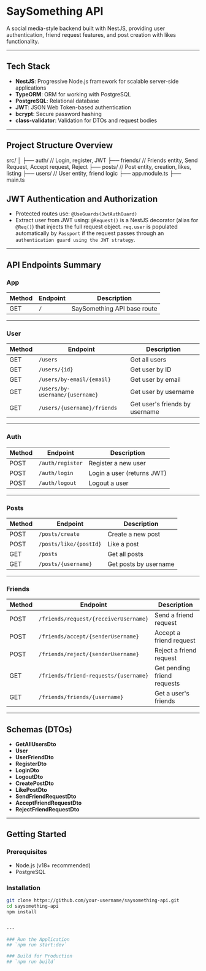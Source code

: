 # SaySomething API

A social media-style backend built with NestJS, providing user authentication, friend request features, and post creation with likes functionality.

---

## Tech Stack

- **NestJS**: Progressive Node.js framework for scalable server-side applications
- **TypeORM**: ORM for working with PostgreSQL
- **PostgreSQL**: Relational database
- **JWT**: JSON Web Token-based authentication
- **bcrypt**: Secure password hashing
- **class-validator**: Validation for DTOs and request bodies

---

## Project Structure Overview
src/
│
├── auth/                       // Login, register, JWT
├── friends/                    // Friends entity, Send Request, Accept request, Reject
├── posts/                      // Post entity, creation, likes, listing
├── users/                      // User entity, friend logic
├── app.module.ts
├── main.ts



## JWT Authentication and Authorization

- Protected routes use: `@UseGuards(JwtAuthGuard)`
- Extract user from JWT using: `@Request()` is a NestJS decorator (alias for `@Req()`) that injects the full request object. `req.user` is populated automatically by `Passport` if the request passes through an `authentication guard using the JWT strategy`.



---

## API Endpoints Summary

### App

| Method | Endpoint      | Description                 |
|--------|---------------|-----------------------------|
| GET    | `/`           | SaySomething API base route |

---

### User

| Method | Endpoint                         | Description                       |
|--------|----------------------------------|-----------------------------------|
| GET    | `/users`                         | Get all users                     |
| GET    | `/users/{id}`                    | Get user by ID                    |
| GET    | `/users/by-email/{email}`        | Get user by email                 |
| GET    | `/users/by-username/{username}`  | Get user by username              |
| GET    | `/users/{username}/friends`      | Get user's friends by username    |

---

### Auth

| Method | Endpoint         | Description                |
|--------|------------------|----------------------------|
| POST   | `/auth/register` | Register a new user        |
| POST   | `/auth/login`    | Login a user (returns JWT) |
| POST   | `/auth/logout`   | Logout a user              |

---

### Posts

| Method | Endpoint                                  | Description                  |
|--------|-------------------------------------------|------------------------------|
| POST   | `/posts/create`                           | Create a new post            |
| POST   | `/posts/like/{postId}`                    | Like a post                  |
| GET    | `/posts`                                  | Get all posts                |
| GET    | `/posts/{username}`                       | Get posts by username        |

---

### Friends

| Method | Endpoint                                  | Description                  |
|--------|-------------------------------------------|------------------------------|
| POST   | `/friends/request/{receiverUsername}`     | Send a friend request        |
| POST   | `/friends/accept/{senderUsername}`        | Accept a friend request      |
| POST   | `/friends/reject/{senderUsername}`        | Reject a friend request      |
| GET    | `/friends/friend-requests/{username}`     | Get pending friend requests  |
| GET    | `/friends/friends/{username}`             | Get a user's friends         |

---

## Schemas (DTOs)

- **GetAllUsersDto**
- **User**
- **UserFriendDto**
- **RegisterDto**
- **LoginDto**
- **LogoutDto**
- **CreatePostDto**
- **LikePostDto**
- **SendFriendRequestDto**
- **AcceptFriendRequestDto**
- **RejectFriendRequestDto**

---

## Getting Started

### Prerequisites

- Node.js (v18+ recommended)
- PostgreSQL

### Installation

```bash
git clone https://github.com/your-username/saysomething-api.git
cd saysomething-api
npm install


---

### Run the Application
## `npm run start:dev`

### Build for Production
## `npm run build`